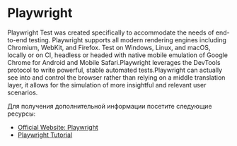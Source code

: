 # Playwright

Playwright Test was created specifically to accommodate the needs of end-to-end testing. Playwright supports all modern rendering engines including Chromium, WebKit, and Firefox. Test on Windows, Linux, and macOS, locally or on CI, headless or headed with native mobile emulation of Google Chrome for Android and Mobile Safari.Playwright leverages the DevTools protocol to write powerful, stable automated tests.Playwright can actually see into and control the browser rather than relying on a middle translation layer, it allows for the simulation of more insightful and relevant user scenarios.

Для получения дополнительной информации посетите следующие ресурсы:

- [Official Website: Playwright](https://playwright.dev/)
- [Playwright Tutorial](https://www.browserstack.com/guide/playwright-tutorial)
